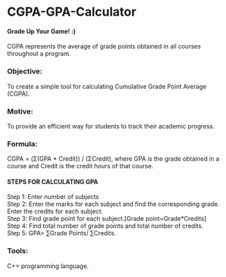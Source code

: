 # CGPA-GPA-Calculator 
#### Grade Up Your Game! :)

CGPA represents the average of grade points obtained in all courses throughout a program.

### Objective: 
To create a simple tool for calculating Cumulative Grade Point Average (CGPA).
### Motive:
To provide an efficient way for students to track their academic progress.
### Formula:
CGPA = (Σ(GPA * Credit)) / (ΣCredit), where GPA is the grade obtained in a course and Credit is the credit hours of that course.
#### STEPS FOR CALCULATING GPA
Step 1: Enter number of subjects  
Step 2: Enter the marks for each subject and find the corresponding grade. Enter the credits for each subject.  
Step 3: Find grade point for each subject.[Grade point=Grade*Credits]  
Step 4: Find total number of grade points and total number of credits.  
Step 5: GPA= ∑Grade Points/ ∑Credits.  
### Tools: 
C++ programming language.
